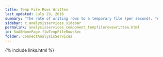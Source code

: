 ```yaml
---
title: Temp File Rows Written
last_updated: July 29, 2016
summary: "The rate of writing rows to a temporary file (per second). Temporary files are written when aggregations exceed memory limits."
sidebar: c_analysisservices_sidebar
permalink: analysisservices_component_tempfilerowswritten.html
id: SoASHomePage.flwTempFileRowsSec
folder: ConnectAnalysisServices
---
```




{% include links.html %}
﻿﻿
﻿
